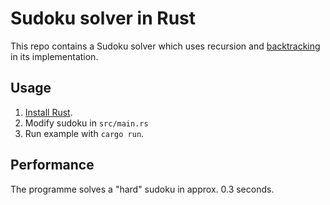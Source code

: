 # Sudoku solver in Rust

This repo contains a Sudoku solver which uses recursion and [backtracking](https://en.wikipedia.org/wiki/Backtracking) in its implementation.

## Usage
1. [Install Rust](https://www.rust-lang.org/tools/install).
1. Modify sudoku in `src/main.rs`
1. Run example with `cargo run`.

## Performance
The programme solves a "hard" sudoku in approx. 0.3 seconds.